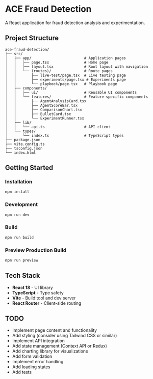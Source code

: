 # ACE Fraud Detection

A React application for fraud detection analysis and experimentation.

## Project Structure

```
ace-fraud-detection/
├── src/
│   ├── app/                        # Application pages
│   │   ├── page.tsx                # Home page
│   │   ├── layout.tsx              # Root layout with navigation
│   │   └── (routes)/               # Route pages
│   │       ├── live-test/page.tsx  # Live testing page
│   │       ├── experiments/page.tsx # Experiments page
│   │       └── playbook/page.tsx   # Playbook page
│   ├── components/
│   │   ├── ui/                     # Reusable UI components
│   │   └── features/               # Feature-specific components
│   │       ├── AgentAnalysisCard.tsx
│   │       ├── AgentScoreBar.tsx
│   │       ├── ComparisonChart.tsx
│   │       ├── BulletCard.tsx
│   │       └── ExperimentRunner.tsx
│   ├── lib/
│   │   └── api.ts                  # API client
│   └── types/
│       └── index.ts                # TypeScript types
├── package.json
├── vite.config.ts
├── tsconfig.json
└── index.html
```

## Getting Started

### Installation

```bash
npm install
```

### Development

```bash
npm run dev
```

### Build

```bash
npm run build
```

### Preview Production Build

```bash
npm run preview
```

## Tech Stack

- **React 18** - UI library
- **TypeScript** - Type safety
- **Vite** - Build tool and dev server
- **React Router** - Client-side routing

## TODO

- Implement page content and functionality
- Add styling (consider using Tailwind CSS or similar)
- Implement API integration
- Add state management (Context API or Redux)
- Add charting library for visualizations
- Add form validation
- Implement error handling
- Add loading states
- Add tests

